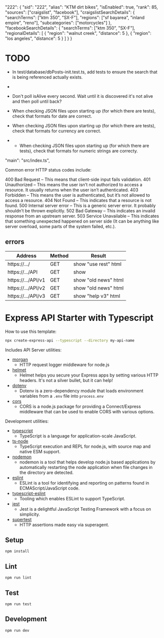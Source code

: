 "222": {
"sid": "222",
"alias": "KTM dirt bikes",
"isEnabled": true,
"rank": 85,
"sources": ["craigslist", "facebook"],
"craigslistSearchDetails": {
"searchTerms": ["ktm 350", "SX-F"],
"regions": ["sf bayarea", "inland empire", "reno"],
"subcategories": ["motorcycles"]
},
"facebookSearchDetails": {
"searchTerms": ["ktm 350", "SX-F"],
"regionalDetails": [
{ "region": "walnut creek", "distance": 5 },
{ "region": "los angeles", "distance": 5 }
]
}
}

# TODO

- In test/database/dbPosts-init.test.ts, add tests to ensure the search that is being referenced actually exists.
-
- Don't poll isAlive every second. Wait until it is discovered it's not alive and then poll until back?

- When checking JSON files upon starting up (for which there are tests), check that formats for date are correct.
- When checking JSON files upon starting up (for which there are tests), check that formats for currency are correct.
- - When checking JSON files upon starting up (for which there are tests), check that formats for numeric strings are correcty.

"main": "src/index.ts",

Common error HTTP status codes include:

400 Bad Request – This means that client-side input fails validation.
401 Unauthorized – This means the user isn’t not authorized to access a resource. It usually returns when the user isn’t authenticated.
403 Forbidden – This means the user is authenticated, but it’s not allowed to access a resource.
404 Not Found – This indicates that a resource is not found.
500 Internal server error – This is a generic server error. It probably shouldn’t be thrown explicitly.
502 Bad Gateway – This indicates an invalid response from an upstream server.
503 Service Unavailable – This indicates that something unexpected happened on server side (It can be anything like server overload, some parts of the system failed, etc.).

## errors

| Address            | Method | Result               |
| ------------------ | ------ | -------------------- |
| https://.../       | GET    | show "use rest" html |
| https://.../API    | GET    | show                 |
| https://.../API/v1 | GET    | show "old news" html |
| https://.../API/v2 | GET    | show "old news" html |
| https://.../API/v3 | GET    | show "help v3" html  |

# Express API Starter with Typescript

How to use this template:

```sh
npx create-express-api --typescript --directory my-api-name
```

Includes API Server utilities:

- [morgan](https://www.npmjs.com/package/morgan)
  - HTTP request logger middleware for node.js
- [helmet](https://www.npmjs.com/package/helmet)
  - Helmet helps you secure your Express apps by setting various HTTP headers. It's not a silver bullet, but it can help!
- [dotenv](https://www.npmjs.com/package/dotenv)
  - Dotenv is a zero-dependency module that loads environment variables from a `.env` file into `process.env`
- [cors](https://www.npmjs.com/package/cors)
  - CORS is a node.js package for providing a Connect/Express middleware that can be used to enable CORS with various options.

Development utilities:

- [typescript](https://www.npmjs.com/package/typescript)
  - TypeScript is a language for application-scale JavaScript.
- [ts-node](https://www.npmjs.com/package/ts-node)
  - TypeScript execution and REPL for node.js, with source map and native ESM support.
- [nodemon](https://www.npmjs.com/package/nodemon)
  - nodemon is a tool that helps develop node.js based applications by automatically restarting the node application when file changes in the directory are detected.
- [eslint](https://www.npmjs.com/package/eslint)
  - ESLint is a tool for identifying and reporting on patterns found in ECMAScript/JavaScript code.
- [typescript-eslint](https://typescript-eslint.io/)
  - Tooling which enables ESLint to support TypeScript.
- [jest](https://www.npmjs.com/package/mocha)
  - Jest is a delightful JavaScript Testing Framework with a focus on simplicity.
- [supertest](https://www.npmjs.com/package/supertest)
  - HTTP assertions made easy via superagent.

## Setup

```
npm install
```

## Lint

```
npm run lint
```

## Test

```
npm run test
```

## Development

```
npm run dev
```
